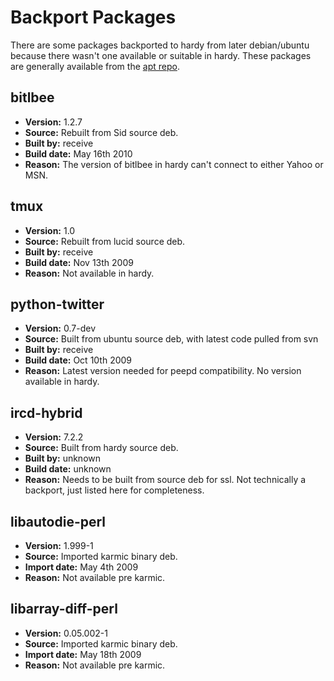 # Backport Packages

There are some packages backported to hardy from later debian/ubuntu because
there wasn't one available or suitable in hardy. These packages are generally
available from the [apt repo](/procedures/redbrick-apt).

## bitlbee

* **Version:** 1.2.7
* **Source:** Rebuilt from Sid source deb.
* **Built by:** receive
* **Build date:** May 16th 2010
* **Reason:** The version of bitlbee in hardy can't connect to either Yahoo or
  MSN.

## tmux

* **Version:** 1.0
* **Source:** Rebuilt from lucid source deb.
* **Built by:** receive
* **Build date:** Nov 13th 2009
* **Reason:** Not available in hardy.

## python-twitter

* **Version:** 0.7-dev
* **Source:** Built from ubuntu source deb, with latest code pulled from svn
* **Built by:** receive
* **Build date:** Oct 10th 2009
* **Reason:** Latest version needed for peepd compatibility. No version
  available in hardy.

## ircd-hybrid

* **Version:** 7.2.2
* **Source:** Built from hardy source deb.
* **Built by:** unknown
* **Build date:** unknown
* **Reason:** Needs to be built from source deb for ssl. Not technically a
  backport, just listed here for completeness.

## libautodie-perl

* **Version:** 1.999-1
* **Source:** Imported karmic binary deb.
* **Import date:** May 4th 2009
* **Reason:** Not available pre karmic.

## libarray-diff-perl

* **Version:** 0.05.002-1
* **Source:** Imported karmic binary deb.
* **Import date:** May 18th 2009
* **Reason:** Not available pre karmic.
